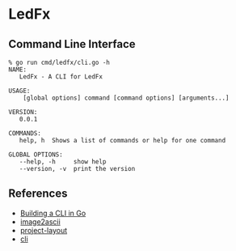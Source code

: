 # LedFx

## Command Line Interface
```
% go run cmd/ledfx/cli.go -h 
NAME:
   LedFx - A CLI for LedFx

USAGE:
    [global options] command [command options] [arguments...]

VERSION:
   0.0.1

COMMANDS:
   help, h  Shows a list of commands or help for one command

GLOBAL OPTIONS:
   --help, -h     show help
   --version, -v  print the version
```

## References
- [Building a CLI in Go](https://tutorialedge.net/golang/building-a-cli-in-go/)
- [image2ascii](https://github.com/qeesung/image2ascii)
- [project-layout](https://github.com/golang-standards/project-layout)
- [cli](https://github.com/urfave/cli)